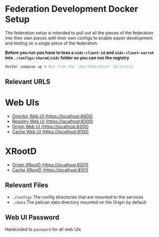 # Federation Development Docker Setup

The federation setup is intended to pull out all the pieces of the federation into their own pieces with their
own configs to enable easier development and testing on a single piece of the federation.

**Before you run you have to toss a `oidc-client-id` and `oidc-client-secret` into `./configs/shared/oidc` folder so you can run the registry**

```bash
docker compose up # Run from the `dev/federation` directory
```

## Relevant URLS

# Web UIs

- [Director Web UI (https://localhost:8400)](https://localhost:8400)
- [Registry Web UI (https://localhost:8300)](https://localhost:8300)
- [Origin Web UI (https://localhost:8200)](https://localhost:8200)
- [Cache Web UI (https://localhost:8100)](https://localhost:8100)

# XRootD

- [Origin XRootD (https://localhost:8201)](https://localhost:8201)
- [Cache XRootD (https://localhost:8101)](https://localhost:8101)

## Relevant Files

- `./configs` The config directories that are mounted to the services
- `./data` The pelican data directory mounted on the Origin by default

## Web UI Password

Hardcoded to `password` for all web UIs
